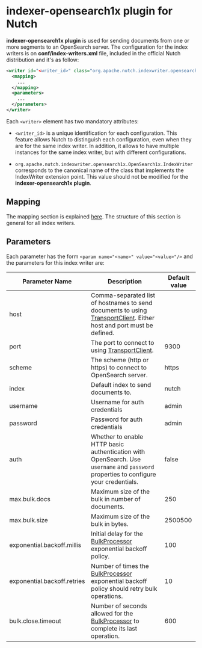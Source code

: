 indexer-opensearch1x plugin for Nutch 
================================

**indexer-opensearch1x plugin** is used for sending documents from one or more segments to an OpenSearch server. The configuration for the index writers is on **conf/index-writers.xml** file, included in the official Nutch distribution and it's as follow:

```xml
<writer id="<writer_id>" class="org.apache.nutch.indexwriter.opensearch1x.OpenSearch1xIndexWriter">
  <mapping>
    ...
  </mapping>
  <parameters>
    ...
  </parameters>   
</writer>
```

Each `<writer>` element has two mandatory attributes:

* `<writer_id>` is a unique identification for each configuration. This feature allows Nutch to distinguish each configuration, even when they are for the same index writer. In addition, it allows to have multiple instances for the same index writer, but with different configurations.

* `org.apache.nutch.indexwriter.opensearch1x.OpenSearch1x.IndexWriter` corresponds to the canonical name of the class that implements the IndexWriter extension point. This value should not be modified for the **indexer-opensearch1x plugin**.

## Mapping

The mapping section is explained [here](https://cwiki.apache.org/confluence/display/NUTCH/IndexWriters#IndexWriters-Mappingsection). The structure of this section is general for all index writers.

## Parameters

Each parameter has the form `<param name="<name>" value="<value>"/>` and the parameters for this index writer are:

Parameter Name | Description | Default value
--|--|--
host | Comma-separated list of hostnames to send documents to using [TransportClient](https://static.javadoc.io/org.opensearch/opensearch/1.3.8/org/opensearch/client/transport/TransportClient.html). Either host and port must be defined. | 
port | The port to connect to using [TransportClient](https://static.javadoc.io/org.opensearch/opensearch/1.3.8/org/opensearch/client/transport/TransportClient.html). | 9300
scheme | The scheme (http or https) to connect to OpenSearch server. | https
index | Default index to send documents to. | nutch
username | Username for auth credentials | admin
password | Password for auth credentials | admin
auth | Whether to enable HTTP basic authentication with OpenSearch. Use `username` and `password` properties to configure your credentials. | false
max.bulk.docs | Maximum size of the bulk in number of documents. | 250
max.bulk.size | Maximum size of the bulk in bytes. | 2500500
exponential.backoff.millis | Initial delay for the [BulkProcessor](https://static.javadoc.io/org.opensearch/opensearch/1.3.8/org/opensearch/action/bulk/BulkProcessor.html) exponential backoff policy. | 100
exponential.backoff.retries | Number of times the [BulkProcessor](https://static.javadoc.io/org.opensearch/opensearch/1.3.8/org/opensearch/action/bulk/BulkProcessor.html) exponential backoff policy should retry bulk operations. | 10
bulk.close.timeout | Number of seconds allowed for the [BulkProcessor](https://static.javadoc.io/org.opensearch/opensearch/1.3.8/org/opensearch/action/bulk/BulkProcessor.html) to complete its last operation. | 600
